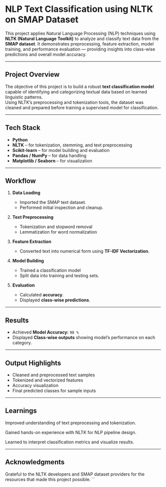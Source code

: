# NLP Text Classification using NLTK on SMAP Dataset

This project applies Natural Language Processing (NLP) techniques using **NLTK (Natural Language Toolkit)** to analyze and classify text data from the **SMAP dataset**. It demonstrates preprocessing, feature extraction, model training, and performance evaluation — providing insights into class-wise predictions and overall model accuracy.

---

## Project Overview

The objective of this project is to build a robust **text classification model** capable of identifying and categorizing textual data based on learned linguistic patterns.  
Using NLTK’s preprocessing and tokenization tools, the dataset was cleaned and prepared before training a supervised model for classification.

---

## Tech Stack

- **Python**
- **NLTK** – for tokenization, stemming, and text preprocessing  
- **Scikit-learn** – for model building and evaluation  
- **Pandas / NumPy** – for data handling  
- **Matplotlib / Seaborn** – for visualization  

---

## Workflow

1. **Data Loading**
   - Imported the SMAP text dataset.
   - Performed initial inspection and cleanup.

2. **Text Preprocessing**
   - Tokenization and stopword removal  
   - Lemmatization for word normalization  

3. **Feature Extraction**
   - Converted text into numerical form using **TF-IDF Vectorization**.  

4. **Model Building**
   - Trained a classification model  
   - Split data into training and testing sets.  

5. **Evaluation**
   - Calculated **accuracy**.  
   - Displayed **class-wise predictions**.

---

## Results

- Achieved **Model Accuracy:** `98 %`  
- Displayed **Class-wise outputs** showing model’s performance on each category.  

---

## Output Highlights

- Cleaned and preprocessed text samples  
- Tokenized and vectorized features  
- Accuracy visualization  
- Final predicted classes for sample inputs  

---

## Learnings

Improved understanding of text preprocessing and tokenization.

Gained hands-on experience with NLTK for NLP pipeline design.

Learned to interpret classification metrics and visualize results.

---

## Acknowledgments

Grateful to the NLTK developers and SMAP dataset providers for the resources that made this project possible.
``


